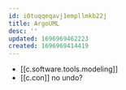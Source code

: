 ```yaml
---
id: i0tuqqeqavj1empllmkb22j
title: ArgoUML
desc: ''
updated: 1696969462223
created: 1696969414419
---
```

- [[c.software.tools.modeling]] 
- [[c.con]] no undo?
 